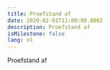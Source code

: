 ```yaml
---
title: Proefstand af
date: 2020-02-01T11:00:00.000Z
description: Proefstand af
isMilestone: false
lang: nl
---
```

Proefstand af